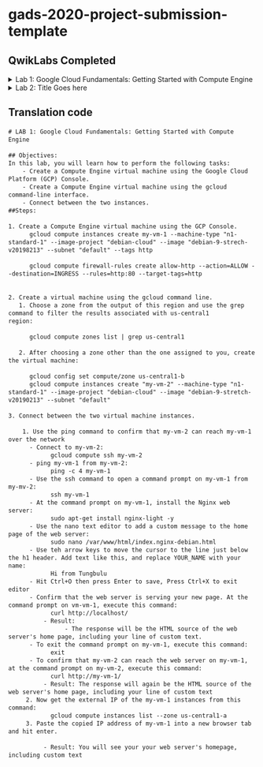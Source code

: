 <!-- Change title below -->

# gads-2020-project-submission-template

## QwikLabs Completed

<details>
  <!-- The complete lab title goes here 👇🏾-->
  <summary>Lab 1: Google Cloud Fundamentals: Getting Started with Compute Engine
</summary>
  <!-- Provide path to the screenshot here. Example 👇🏾-->
  <img src="screenshots/example_screenshot.png">
</details>

<details>
  <!-- The complete lab title goes here 👇🏾-->
  <summary>Lab 2: Title Goes here</summary>
  <!-- Provide path to the screenshot here. Example 👇🏾-->
  <img src="screenshots/example_screenshot.png">
</details>

## Translation code

```
# LAB 1: Google Cloud Fundamentals: Getting Started with Compute Engine

## Objectives:
In this lab, you will learn how to perform the following tasks:
    - Create a Compute Engine virtual machine using the Google Cloud Platform (GCP) Console.
    - Create a Compute Engine virtual machine using the gcloud command-line interface.
    - Connect between the two instances.
##Steps:

1. Create a Compute Engine virtual machine using the GCP Console.
      gcloud compute instances create my-vm-1 --machine-type "n1-standard-1" --image-project "debian-cloud" --image "debian-9-strech-v20198213" --subnet "default" --tags http
      
      gcloud compute firewall-rules create allow-http --action=ALLOW --destination=INGRESS --rules=http:80 --target-tags=http
      
      
2. Create a virtual machine using the gcloud command line.
   1. Choose a zone from the output of this region and use the grep command to filter the results associated with us-central1           region:
   
      gcloud compute zones list | grep us-central1
      
   2. After choosing a zone other than the one assigned to you, create the virtual machine:
   
      gcloud config set compute/zone us-central1-b
      gcloud compute instances create "my-vm-2" --machine-type "n1-standard-1" --image-project "debian-cloud" --image "debian-9-stretch-v20190213" --subnet "default"
      
3. Connect between the two virtual machine instances.
    
    1. Use the ping command to confirm that my-vm-2 can reach my-vm-1 over the network
      - Connect to my-vm-2:
            gcloud compute ssh my-vm-2
      - ping my-vm-1 from my-vm-2:
            ping -c 4 my-vm-1
      - Use the ssh command to open a command prompt on my-vm-1 from my-mv-2:
            ssh my-vm-1
      - At the command prompt on my-vm-1, install the Nginx web server:
            sudo apt-get install nginx-light -y
      - Use the nano text editor to add a custom message to the home page of the web server:
            sudo nano /var/www/html/index.nginx-debian.html
      - Use teh arrow keys to move the cursor to the line just below the h1 header. Add text like this, and replace YOUR_NAME with your name:
            Hi from Tungbulu
      - Hit Ctrl+O then press Enter to save, Press Ctrl+X to exit editor
      - Confirm that the web server is serving your new page. At the command prompt on vm-vm-1, execute this command:
            curl http://localhost/
          - Result:
                - The response will be the HTML source of the web server's home page, including your line of custom text.
      - To exit the command prompt on my-vm-1, execute this command:
            exit
      - To confirm that my-vm-2 can reach the web server on my-vm-1, at the command prompt on my-vm-2, execute this command:
            curl http://my-vm-1/
          - Result: The response will again be the HTML source of the web server's home page, including your line of custom text
     2. Now get the external IP of the my-vm-1 instances from this command:
            gcloud compute instances list --zone us-central1-a
     3. Paste the copied IP address of my-vm-1 into a new browser tab and hit enter. 
     
          - Result: You will see your your web server's homepage, including custom text
```

